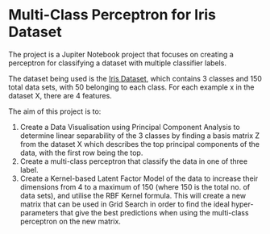 # Multi-Class Perceptron for Iris Dataset

The project is a Jupiter Notebook project that focuses on creating a perceptron for classifying a dataset with multiple classifier labels.

The dataset being used is the [Iris Dataset](https://archive.ics.uci.edu/ml/datasets/iris), which contains 3 classes and 150 total data sets, with 50
belonging to each class. For each example x in the dataset X, there are 4 features.

The aim of this project is to: 
1. Create a Data Visualisation using Principal Component Analysis to determine linear separability of the 3 classes by finding a basis matrix Z from the dataset X
which describes the top principal components of the data, with the first row being the top.
2. Create a multi-class perceptron that classify the data in one of three label.
3. Create a Kernel-based Latent Factor Model of the data to increase their dimensions from 4 to a maximum of 150 (where 150 is the total no. of data sets), and utilise
the RBF Kernel formula. This will create a new matrix that can be used in Grid Search in order to find the ideal hyper-parameters that give the best predictions when
using the multi-class perceptron on the new matrix.
